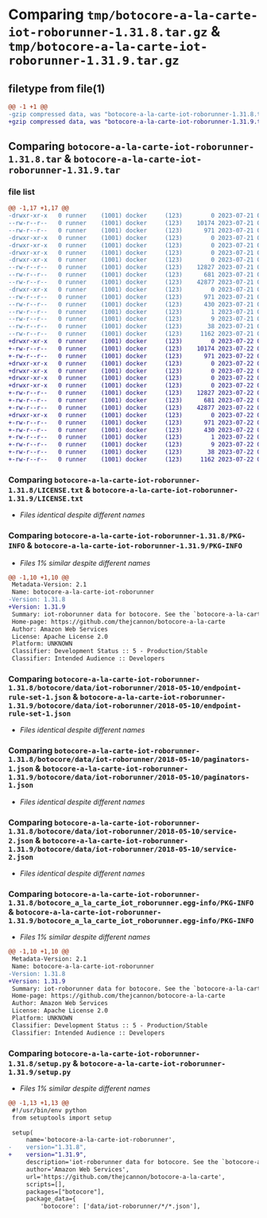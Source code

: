 # Comparing `tmp/botocore-a-la-carte-iot-roborunner-1.31.8.tar.gz` & `tmp/botocore-a-la-carte-iot-roborunner-1.31.9.tar.gz`

## filetype from file(1)

```diff
@@ -1 +1 @@
-gzip compressed data, was "botocore-a-la-carte-iot-roborunner-1.31.8.tar", last modified: Fri Jul 21 01:21:29 2023, max compression
+gzip compressed data, was "botocore-a-la-carte-iot-roborunner-1.31.9.tar", last modified: Sat Jul 22 01:20:31 2023, max compression
```

## Comparing `botocore-a-la-carte-iot-roborunner-1.31.8.tar` & `botocore-a-la-carte-iot-roborunner-1.31.9.tar`

### file list

```diff
@@ -1,17 +1,17 @@
-drwxr-xr-x   0 runner    (1001) docker     (123)        0 2023-07-21 01:21:29.191069 botocore-a-la-carte-iot-roborunner-1.31.8/
--rw-r--r--   0 runner    (1001) docker     (123)    10174 2023-07-21 01:21:28.000000 botocore-a-la-carte-iot-roborunner-1.31.8/LICENSE.txt
--rw-r--r--   0 runner    (1001) docker     (123)      971 2023-07-21 01:21:29.191069 botocore-a-la-carte-iot-roborunner-1.31.8/PKG-INFO
-drwxr-xr-x   0 runner    (1001) docker     (123)        0 2023-07-21 01:21:29.187069 botocore-a-la-carte-iot-roborunner-1.31.8/botocore/
-drwxr-xr-x   0 runner    (1001) docker     (123)        0 2023-07-21 01:21:29.187069 botocore-a-la-carte-iot-roborunner-1.31.8/botocore/data/
-drwxr-xr-x   0 runner    (1001) docker     (123)        0 2023-07-21 01:21:29.187069 botocore-a-la-carte-iot-roborunner-1.31.8/botocore/data/iot-roborunner/
-drwxr-xr-x   0 runner    (1001) docker     (123)        0 2023-07-21 01:21:29.191069 botocore-a-la-carte-iot-roborunner-1.31.8/botocore/data/iot-roborunner/2018-05-10/
--rw-r--r--   0 runner    (1001) docker     (123)    12827 2023-07-21 01:21:06.000000 botocore-a-la-carte-iot-roborunner-1.31.8/botocore/data/iot-roborunner/2018-05-10/endpoint-rule-set-1.json
--rw-r--r--   0 runner    (1001) docker     (123)      681 2023-07-21 01:21:06.000000 botocore-a-la-carte-iot-roborunner-1.31.8/botocore/data/iot-roborunner/2018-05-10/paginators-1.json
--rw-r--r--   0 runner    (1001) docker     (123)    42877 2023-07-21 01:21:06.000000 botocore-a-la-carte-iot-roborunner-1.31.8/botocore/data/iot-roborunner/2018-05-10/service-2.json
-drwxr-xr-x   0 runner    (1001) docker     (123)        0 2023-07-21 01:21:29.191069 botocore-a-la-carte-iot-roborunner-1.31.8/botocore_a_la_carte_iot_roborunner.egg-info/
--rw-r--r--   0 runner    (1001) docker     (123)      971 2023-07-21 01:21:29.000000 botocore-a-la-carte-iot-roborunner-1.31.8/botocore_a_la_carte_iot_roborunner.egg-info/PKG-INFO
--rw-r--r--   0 runner    (1001) docker     (123)      430 2023-07-21 01:21:29.000000 botocore-a-la-carte-iot-roborunner-1.31.8/botocore_a_la_carte_iot_roborunner.egg-info/SOURCES.txt
--rw-r--r--   0 runner    (1001) docker     (123)        1 2023-07-21 01:21:29.000000 botocore-a-la-carte-iot-roborunner-1.31.8/botocore_a_la_carte_iot_roborunner.egg-info/dependency_links.txt
--rw-r--r--   0 runner    (1001) docker     (123)        9 2023-07-21 01:21:29.000000 botocore-a-la-carte-iot-roborunner-1.31.8/botocore_a_la_carte_iot_roborunner.egg-info/top_level.txt
--rw-r--r--   0 runner    (1001) docker     (123)       38 2023-07-21 01:21:29.191069 botocore-a-la-carte-iot-roborunner-1.31.8/setup.cfg
--rw-r--r--   0 runner    (1001) docker     (123)     1162 2023-07-21 01:21:28.000000 botocore-a-la-carte-iot-roborunner-1.31.8/setup.py
+drwxr-xr-x   0 runner    (1001) docker     (123)        0 2023-07-22 01:20:31.513020 botocore-a-la-carte-iot-roborunner-1.31.9/
+-rw-r--r--   0 runner    (1001) docker     (123)    10174 2023-07-22 01:20:31.000000 botocore-a-la-carte-iot-roborunner-1.31.9/LICENSE.txt
+-rw-r--r--   0 runner    (1001) docker     (123)      971 2023-07-22 01:20:31.513020 botocore-a-la-carte-iot-roborunner-1.31.9/PKG-INFO
+drwxr-xr-x   0 runner    (1001) docker     (123)        0 2023-07-22 01:20:31.509020 botocore-a-la-carte-iot-roborunner-1.31.9/botocore/
+drwxr-xr-x   0 runner    (1001) docker     (123)        0 2023-07-22 01:20:31.509020 botocore-a-la-carte-iot-roborunner-1.31.9/botocore/data/
+drwxr-xr-x   0 runner    (1001) docker     (123)        0 2023-07-22 01:20:31.509020 botocore-a-la-carte-iot-roborunner-1.31.9/botocore/data/iot-roborunner/
+drwxr-xr-x   0 runner    (1001) docker     (123)        0 2023-07-22 01:20:31.509020 botocore-a-la-carte-iot-roborunner-1.31.9/botocore/data/iot-roborunner/2018-05-10/
+-rw-r--r--   0 runner    (1001) docker     (123)    12827 2023-07-22 01:20:09.000000 botocore-a-la-carte-iot-roborunner-1.31.9/botocore/data/iot-roborunner/2018-05-10/endpoint-rule-set-1.json
+-rw-r--r--   0 runner    (1001) docker     (123)      681 2023-07-22 01:20:09.000000 botocore-a-la-carte-iot-roborunner-1.31.9/botocore/data/iot-roborunner/2018-05-10/paginators-1.json
+-rw-r--r--   0 runner    (1001) docker     (123)    42877 2023-07-22 01:20:09.000000 botocore-a-la-carte-iot-roborunner-1.31.9/botocore/data/iot-roborunner/2018-05-10/service-2.json
+drwxr-xr-x   0 runner    (1001) docker     (123)        0 2023-07-22 01:20:31.513020 botocore-a-la-carte-iot-roborunner-1.31.9/botocore_a_la_carte_iot_roborunner.egg-info/
+-rw-r--r--   0 runner    (1001) docker     (123)      971 2023-07-22 01:20:31.000000 botocore-a-la-carte-iot-roborunner-1.31.9/botocore_a_la_carte_iot_roborunner.egg-info/PKG-INFO
+-rw-r--r--   0 runner    (1001) docker     (123)      430 2023-07-22 01:20:31.000000 botocore-a-la-carte-iot-roborunner-1.31.9/botocore_a_la_carte_iot_roborunner.egg-info/SOURCES.txt
+-rw-r--r--   0 runner    (1001) docker     (123)        1 2023-07-22 01:20:31.000000 botocore-a-la-carte-iot-roborunner-1.31.9/botocore_a_la_carte_iot_roborunner.egg-info/dependency_links.txt
+-rw-r--r--   0 runner    (1001) docker     (123)        9 2023-07-22 01:20:31.000000 botocore-a-la-carte-iot-roborunner-1.31.9/botocore_a_la_carte_iot_roborunner.egg-info/top_level.txt
+-rw-r--r--   0 runner    (1001) docker     (123)       38 2023-07-22 01:20:31.513020 botocore-a-la-carte-iot-roborunner-1.31.9/setup.cfg
+-rw-r--r--   0 runner    (1001) docker     (123)     1162 2023-07-22 01:20:31.000000 botocore-a-la-carte-iot-roborunner-1.31.9/setup.py
```

### Comparing `botocore-a-la-carte-iot-roborunner-1.31.8/LICENSE.txt` & `botocore-a-la-carte-iot-roborunner-1.31.9/LICENSE.txt`

 * *Files identical despite different names*

### Comparing `botocore-a-la-carte-iot-roborunner-1.31.8/PKG-INFO` & `botocore-a-la-carte-iot-roborunner-1.31.9/PKG-INFO`

 * *Files 1% similar despite different names*

```diff
@@ -1,10 +1,10 @@
 Metadata-Version: 2.1
 Name: botocore-a-la-carte-iot-roborunner
-Version: 1.31.8
+Version: 1.31.9
 Summary: iot-roborunner data for botocore. See the `botocore-a-la-carte` package for more info.
 Home-page: https://github.com/thejcannon/botocore-a-la-carte
 Author: Amazon Web Services
 License: Apache License 2.0
 Platform: UNKNOWN
 Classifier: Development Status :: 5 - Production/Stable
 Classifier: Intended Audience :: Developers
```

### Comparing `botocore-a-la-carte-iot-roborunner-1.31.8/botocore/data/iot-roborunner/2018-05-10/endpoint-rule-set-1.json` & `botocore-a-la-carte-iot-roborunner-1.31.9/botocore/data/iot-roborunner/2018-05-10/endpoint-rule-set-1.json`

 * *Files identical despite different names*

### Comparing `botocore-a-la-carte-iot-roborunner-1.31.8/botocore/data/iot-roborunner/2018-05-10/paginators-1.json` & `botocore-a-la-carte-iot-roborunner-1.31.9/botocore/data/iot-roborunner/2018-05-10/paginators-1.json`

 * *Files identical despite different names*

### Comparing `botocore-a-la-carte-iot-roborunner-1.31.8/botocore/data/iot-roborunner/2018-05-10/service-2.json` & `botocore-a-la-carte-iot-roborunner-1.31.9/botocore/data/iot-roborunner/2018-05-10/service-2.json`

 * *Files identical despite different names*

### Comparing `botocore-a-la-carte-iot-roborunner-1.31.8/botocore_a_la_carte_iot_roborunner.egg-info/PKG-INFO` & `botocore-a-la-carte-iot-roborunner-1.31.9/botocore_a_la_carte_iot_roborunner.egg-info/PKG-INFO`

 * *Files 1% similar despite different names*

```diff
@@ -1,10 +1,10 @@
 Metadata-Version: 2.1
 Name: botocore-a-la-carte-iot-roborunner
-Version: 1.31.8
+Version: 1.31.9
 Summary: iot-roborunner data for botocore. See the `botocore-a-la-carte` package for more info.
 Home-page: https://github.com/thejcannon/botocore-a-la-carte
 Author: Amazon Web Services
 License: Apache License 2.0
 Platform: UNKNOWN
 Classifier: Development Status :: 5 - Production/Stable
 Classifier: Intended Audience :: Developers
```

### Comparing `botocore-a-la-carte-iot-roborunner-1.31.8/setup.py` & `botocore-a-la-carte-iot-roborunner-1.31.9/setup.py`

 * *Files 1% similar despite different names*

```diff
@@ -1,13 +1,13 @@
 #!/usr/bin/env python
 from setuptools import setup
 
 setup(
     name='botocore-a-la-carte-iot-roborunner',
-    version="1.31.8",
+    version="1.31.9",
     description='iot-roborunner data for botocore. See the `botocore-a-la-carte` package for more info.',
     author='Amazon Web Services',
     url='https://github.com/thejcannon/botocore-a-la-carte',
     scripts=[],
     packages=["botocore"],
     package_data={
         'botocore': ['data/iot-roborunner/*/*.json'],
```

